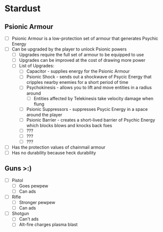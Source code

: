 # Stardust

## Psionic Armour
- [ ] Psionic Armour is a low-protection set of armour that generates Psychic Energy
- [ ] Can be upgraded by the player to unlock Psionic powers
  - [ ] Upgrades require the full set of armour to be equipped to use
  - [ ] Upgrades can be improved at the cost of drawing more power
  - [ ] List of Upgrades:
    - [ ] Capacitor - supplies energy for the Psionic Armour
    - [ ] Psionic Shock - sends out a shockwave of Psycic Energy that cripples nearby enemies for a short period of time
    - [ ] Psychokinesis - allows you to lift and move entities in a radius around
      - [ ] Entities affected by Telekinesis take velocity damage when flung
    - [ ] Psionic Suppressors - suppresses Psycic Energy in a space around the player
    - [ ] Psionic Barrier - creates a short-lived barrier of Psychic Energy which blocks blows and knocks back foes
    - [ ] ???
    - [ ] ???
    - [ ] ???
- [ ] Has the protection values of chainmail armour
- [ ] Has no durability because heck durability

## Guns >:)
- [ ] Pistol
  - [ ] Goes pewpew
  - [ ] Can ads
- [ ] Rifle
  - [ ] Stronger pewpew
  - [ ] Can ads
- [ ] Shotgun
  - [ ] Can't ads
  - [ ] Alt-fire charges plasma blast
